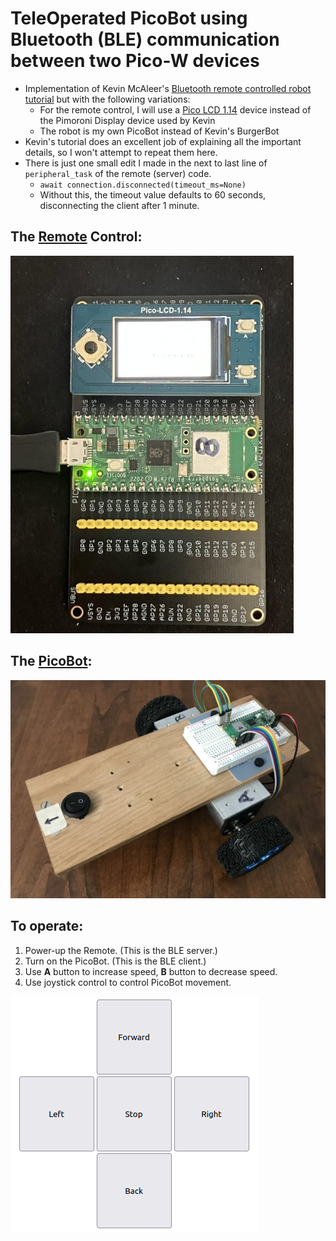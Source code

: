 # TeleOperated PicoBot using Bluetooth (BLE) communication between two Pico-W devices

* Implementation of Kevin McAleer's [Bluetooth remote controlled robot tutorial](https://www.kevsrobots.com/blog/bluetooth-remote.html) but with the following variations:
    * For the remote control, I will use a [Pico LCD 1.14](https://www.waveshare.com/wiki/Pico-LCD-1.14) device instead of the Pimoroni Display device used by Kevin
    * The robot is my own PicoBot instead of Kevin's BurgerBot
* Kevin's tutorial does an excellent job of explaining all the important details, so I won't attempt to repeat them here.
* There is just one small edit I made in the next to last line of `peripheral_task` of the remote (server) code.
    * `await connection.disconnected(timeout_ms=None)`
    * Without this, the timeout value defaults to 60 seconds, disconnecting the client after 1 minute.

## The [Remote](https://www.waveshare.com/wiki/Pico-LCD-1.14) Control:
![Pico LCD 1.14 Display](imgs/lcd_remote.jpg)

## The [PicoBot](https://github.com/dblanding/Pico-MicroPython-smart-car):
![PicoBot](imgs/picobot.png)

## To operate:
1. Power-up the Remote. (This is the BLE server.)
2. Turn on the PicoBot. (This is the BLE client.)
3. Use **A** button to increase speed, **B** button to decrease speed.
4. Use joystick control to control PicoBot movement.

![joystick control](imgs/5-button_form.png)

